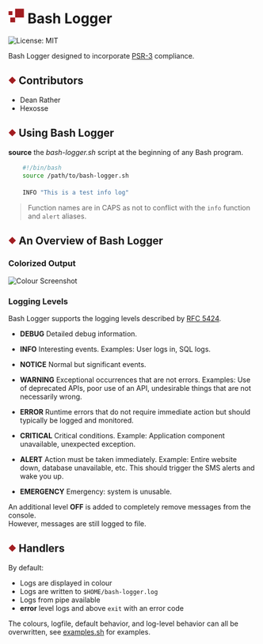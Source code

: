 # ![](https://github.com/docker-suite/artwork/raw/master/logo/png/logo_32.png) Bash Logger
![License: MIT](https://img.shields.io/github/license/docker-suite/goss.svg?color=green&style=flat-square)

Bash Logger designed to incorporate [PSR-3](http://www.php-fig.org/psr/psr-3/) compliance.

## ![](https://github.com/docker-suite/artwork/raw/master/various/pin/png/pin_16.png) Contributors

- Dean Rather
- Hexosse

## ![](https://github.com/docker-suite/artwork/raw/master/various/pin/png/pin_16.png) Using Bash Logger

**source** the *bash-logger.sh* script at the beginning of any Bash program.

``` bash
    #!/bin/bash
    source /path/to/bash-logger.sh

    INFO "This is a test info log"
```

> Function names are in CAPS as not to conflict with the `info` function and `alert` aliases.

## ![](https://github.com/docker-suite/artwork/raw/master/various/pin/png/pin_16.png) An Overview of Bash Logger

### Colorized Output

![Colour Screenshot](http://i.imgur.com/xnXp8VQ.png)

### Logging Levels

Bash Logger supports the logging levels described by [RFC 5424](http://tools.ietf.org/html/rfc5424).

- **DEBUG** Detailed debug information.

- **INFO** Interesting events. Examples: User logs in, SQL logs.

- **NOTICE** Normal but significant events.

- **WARNING** Exceptional occurrences that are not errors. Examples:
  Use of deprecated APIs, poor use of an API, undesirable things that are not
  necessarily wrong.

- **ERROR** Runtime errors that do not require immediate action but
  should typically be logged and monitored.

- **CRITICAL** Critical conditions. Example: Application component
  unavailable, unexpected exception.

- **ALERT** Action must be taken immediately. Example: Entire website
  down, database unavailable, etc. This should trigger the SMS alerts and wake
  you up.

- **EMERGENCY** Emergency: system is unusable.

An additional level **OFF** is added to completely remove messages from the console.</br>
However, messages are still logged to file.

## ![](https://github.com/docker-suite/artwork/raw/master/various/pin/png/pin_16.png) Handlers

By default:
- Logs are displayed in colour
- Logs are written to `$HOME/bash-logger.log`
- Logs from pipe available
- **error** level logs and above `exit` with an error code

The colours, logfile, default behavior, and log-level behavior can all be overwritten, see [examples.sh](examples.sh) for examples.
